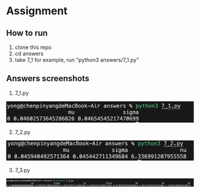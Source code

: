 # Assignment 

## How to run

1. clone this repo
2. cd answers
3. take 7_1 for example, run "python3 answers/7_1.py"

## Answers screenshots

1. 7_1.py

![alt text](image.png)

2. 7_2.py

![alt text](image-1.png)

3. 7_3.py

![alt text](image-3.png)
